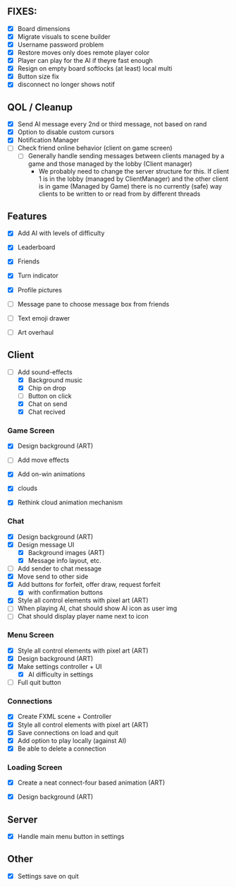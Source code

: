 ## FIXES:

- [x] Board dimensions
- [x] Migrate visuals to scene builder
- [x] Username password problem
- [x] Restore moves only does remote player color
- [x] Player can play for the AI if theyre fast enough
- [x] Resign on empty board softlocks (at least) local multi
- [x] Button size fix
- [x] disconnect no longer shows notif

## QOL / Cleanup
- [x] Send AI message every 2nd or third message, not based on rand
- [x] Option to disable custom cursors
- [x] Notification Manager
- [ ] Check friend online behavior (client on game screen)
    - [ ] Generally handle sending messages between clients managed by a game and those managed by the lobby (Client manager)
        - We probably need to change the server structure for this. If client 1 is in the lobby (managed by ClientManager) and the other client is in game (Managed by Game) there is no currently (safe) way clients to be written to or read from by different threads

## Features
- [x] Add AI with levels of difficulty
- [x] Leaderboard
- [x] Friends
- [x] Turn indicator
- [x] Profile pictures

- [ ] Message pane to choose message box from friends
- [ ] Text emoji drawer
- [ ] Art overhaul

## Client

- [ ] Add sound-effects 
    - [x] Background music
    - [x] Chip on drop
    - [ ] Button on click
    - [x] Chat on send
    - [x] Chat recived

### Game Screen
- [x] Design background (ART) 
- [ ] Add move effects
- [x] Add on-win animations
- [x] clouds
- [x] Rethink cloud animation mechanism


### Chat
- [x] Design background (ART) 
- [x] Design message UI 
    - [x] Background images (ART)
    - [x] Message info layout, etc.
- [ ] Add sender to chat message
- [x] Move send to other side
- [x] Add buttons for forfeit, offer draw, request forfeit
    - [x] with confirmation buttons
- [x] Style all control elements with pixel art (ART)
- [ ] When playing AI, chat should show AI icon as user img
- [ ] Chat should display player name next to icon

### Menu Screen
- [x] Style all control elements with pixel art (ART)
- [x] Design background (ART) 
- [x] Make settings controller + UI
    - [x] AI difficulty in settings
- [ ] Full quit button

### Connections
- [x] Create FXML scene + Controller
- [x] Style all control elements with pixel art  (ART)
- [x] Save connections on load and quit
- [x] Add option to play locally (against AI)
- [x] Be able to delete a connection

### Loading Screen
- [x] Create a neat connect-four based animation (ART)
- [x] Design background (ART) 


## Server
- [x] Handle main menu button in settings

## Other
- [x] Settings save on quit
